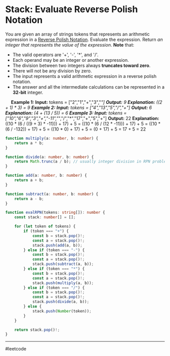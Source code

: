 # Stack: Evaluate Reverse Polish Notation

You are given an array of strings tokens that represents an arithmetic expression in a [Reverse Polish Notation](http://en.wikipedia.org/wiki/Reverse_Polish_notation).
Evaluate the expression. Return *an integer that represents the value of the expression*.
**Note** that:
* The valid operators are '+', '-', '*', and '/'.
* Each operand may be an integer or another expression.
* The division between two integers always **truncates toward zero**.
* There will not be any division by zero.
* The input represents a valid arithmetic expression in a reverse polish notation.
* The answer and all the intermediate calculations can be represented in a **32-bit** integer.

⠀ 
**Example 1:**
**Input:** tokens = ["2","1","+","3","*"]
**Output:** 9
**Explanation:** ((2 + 1) * 3) = 9
**Example 2:**
**Input:** tokens = ["4","13","5","/","+"]
**Output:** 6
**Explanation:** (4 + (13 / 5)) = 6
**Example 3:**
**Input:** tokens = ["10","6","9","3","+","-11","*","/","*","17","+","5","+"]
**Output:** 22
**Explanation:** ((10 * (6 / ((9 + 3) * -11))) + 17) + 5
= ((10 * (6 / (12 * -11))) + 17) + 5
= ((10 * (6 / -132)) + 17) + 5
= ((10 * 0) + 17) + 5
= (0 + 17) + 5
= 17 + 5
= 22

```ts
function multiply(a: number, b: number) {
    return a * b;
}

function divide(a: number, b: number) {
    return Math.trunc(a / b); // usually integer division in RPN problems
}

function add(a: number, b: number) {
    return a + b;
}

function subtract(a: number, b: number) {
    return a - b;
}

function evalRPN(tokens: string[]): number {
    const stack: number[] = [];

    for (let token of tokens) {
        if (token === "+") {
            const b = stack.pop()!;
            const a = stack.pop()!;
            stack.push(add(a, b));
        } else if (token === "-") {
            const b = stack.pop()!;
            const a = stack.pop()!;
            stack.push(subtract(a, b));
        } else if (token === "*") {
            const b = stack.pop()!;
            const a = stack.pop()!;
            stack.push(multiply(a, b));
        } else if (token === "/") {
            const b = stack.pop()!;
            const a = stack.pop()!;
            stack.push(divide(a, b));
        } else {
            stack.push(Number(token));
        }
    }

    return stack.pop()!;
}
```

---

#leetcode